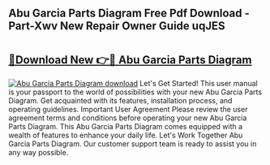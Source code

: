 ## Abu Garcia Parts Diagram Free Pdf Download - Part-Xwv New Repair Owner Guide uqJES

# <h2><a href="http://dfikazq.blite.top/?on=Abu+Garcia+Parts+Diagram">🔗Download New 👉🔴 Abu Garcia Parts Diagram</a></h2>

[![Abu Garcia Parts Diagram download](https://i.imgur.com/lujVjoI.png)](http://dfikazq.blite.top/?on=Abu+Garcia+Parts+Diagram)
Let's Get Started! This user manual is your passport to the world of possibilities with your new Abu Garcia Parts Diagram. Get acquainted with its features, installation process, and operating guidelines. Important User Agreement Please review the user agreement terms and conditions before operating your new Abu Garcia Parts Diagram. This Abu Garcia Parts Diagram comes equipped with a wealth of features to enhance your daily life. Let's Work Together Abu Garcia Parts Diagram. Our customer support team is ready to assist you in any way possible.
